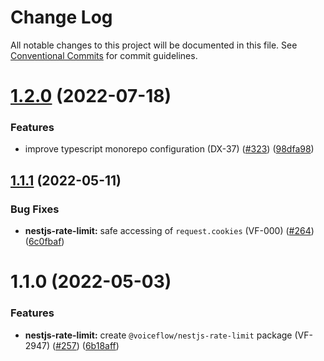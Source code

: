 # Change Log

All notable changes to this project will be documented in this file.
See [Conventional Commits](https://conventionalcommits.org) for commit guidelines.

# [1.2.0](https://github.com/voiceflow/libs/compare/@voiceflow/nestjs-rate-limit@1.1.1...@voiceflow/nestjs-rate-limit@1.2.0) (2022-07-18)


### Features

* improve typescript monorepo configuration (DX-37) ([#323](https://github.com/voiceflow/libs/issues/323)) ([98dfa98](https://github.com/voiceflow/libs/commit/98dfa98cf64f1dc7705cbc94a3a5dd3c3e825900))





## [1.1.1](https://github.com/voiceflow/libs/compare/@voiceflow/nestjs-rate-limit@1.1.0...@voiceflow/nestjs-rate-limit@1.1.1) (2022-05-11)


### Bug Fixes

* **nestjs-rate-limit:** safe accessing of `request.cookies` (VF-000) ([#264](https://github.com/voiceflow/libs/issues/264)) ([6c0fbaf](https://github.com/voiceflow/libs/commit/6c0fbaff90f53d59f0513580f4bb14a94d17b225))





# 1.1.0 (2022-05-03)


### Features

* **nestjs-rate-limit:** create `@voiceflow/nestjs-rate-limit` package (VF-2947) ([#257](https://github.com/voiceflow/libs/issues/257)) ([6b18aff](https://github.com/voiceflow/libs/commit/6b18affa5ed340c03b713fe57c69851065ff63a2))
